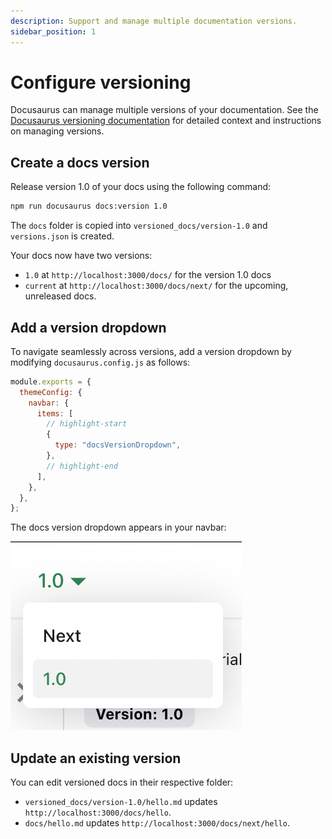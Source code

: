 ```yaml
---
description: Support and manage multiple documentation versions.
sidebar_position: 1
---
```


# Configure versioning

Docusaurus can manage multiple versions of your documentation.
See the [Docusaurus versioning documentation](https://docusaurus.io/docs/next/versioning) for
detailed context and instructions on managing versions.

## Create a docs version

Release version 1.0 of your docs using the following command:

```bash
npm run docusaurus docs:version 1.0
```

The `docs` folder is copied into `versioned_docs/version-1.0` and `versions.json` is created.

Your docs now have two versions:

- `1.0` at `http://localhost:3000/docs/` for the version 1.0 docs
- `current` at `http://localhost:3000/docs/next/` for the upcoming, unreleased docs.

## Add a version dropdown

To navigate seamlessly across versions, add a version dropdown by modifying `docusaurus.config.js`
as follows:

```js title="docusaurus.config.js"
module.exports = {
  themeConfig: {
    navbar: {
      items: [
        // highlight-start
        {
          type: "docsVersionDropdown",
        },
        // highlight-end
      ],
    },
  },
};
```

The docs version dropdown appears in your navbar:

<p align="center">

![Docs Version Dropdown](../img/docsVersionDropdown.png)

</p>

## Update an existing version

You can edit versioned docs in their respective folder:

- `versioned_docs/version-1.0/hello.md` updates `http://localhost:3000/docs/hello`.
- `docs/hello.md` updates `http://localhost:3000/docs/next/hello`.
